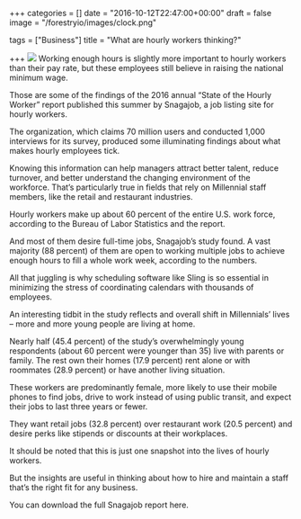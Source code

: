 +++
categories = []
date = "2016-10-12T22:47:00+00:00"
draft = false
image = "/forestryio/images/clock.png"

tags = ["Business"]
title = "What are hourly workers thinking?"

+++
![](/forestryio/images/clock.png)
Working enough hours is slightly more important to hourly workers than their pay rate, but these employees still believe in raising the national minimum wage.

Those are some of the findings of the 2016 annual “State of the Hourly Worker” report published this summer by Snagajob, a job listing site for hourly workers.

The organization, which claims 70 million users and conducted 1,000 interviews for its survey, produced some illuminating findings about what makes hourly employees tick.

Knowing this information can help managers attract better talent, reduce turnover, and better understand the changing environment of the workforce. That’s particularly true in fields that rely on Millennial staff members, like the retail and restaurant industries.

Hourly workers make up about 60 percent of the entire U.S. work force, according to the Bureau of Labor Statistics and the report.

And most of them desire full-time jobs, Snagajob’s study found. A vast majority (88 percent) of them are open to working multiple jobs to achieve enough hours to fill a whole work week, according to the numbers.

All that juggling is why scheduling software like Sling is so essential in minimizing the stress of coordinating calendars with thousands of employees.

An interesting tidbit in the study reflects and overall shift in Millennials’ lives – more and more young people are living at home.

Nearly half (45.4 percent) of the study’s overwhelmingly young respondents (about 60 percent were younger than 35) live with parents or family. The rest own their homes (17.9 percent) rent alone or with roommates (28.9 percent) or have another living situation.

These workers are predominantly female, more likely to use their mobile phones to find jobs, drive to work instead of using public transit, and expect their jobs to last three years or fewer.

They want retail jobs (32.8 percent) over restaurant work (20.5 percent) and desire perks like stipends or discounts at their workplaces.

It should be noted that this is just one snapshot into the lives of hourly workers.

But the insights are useful in thinking about how to hire and maintain a staff that’s the right fit for any business.

You can download the full Snagajob report here. 
